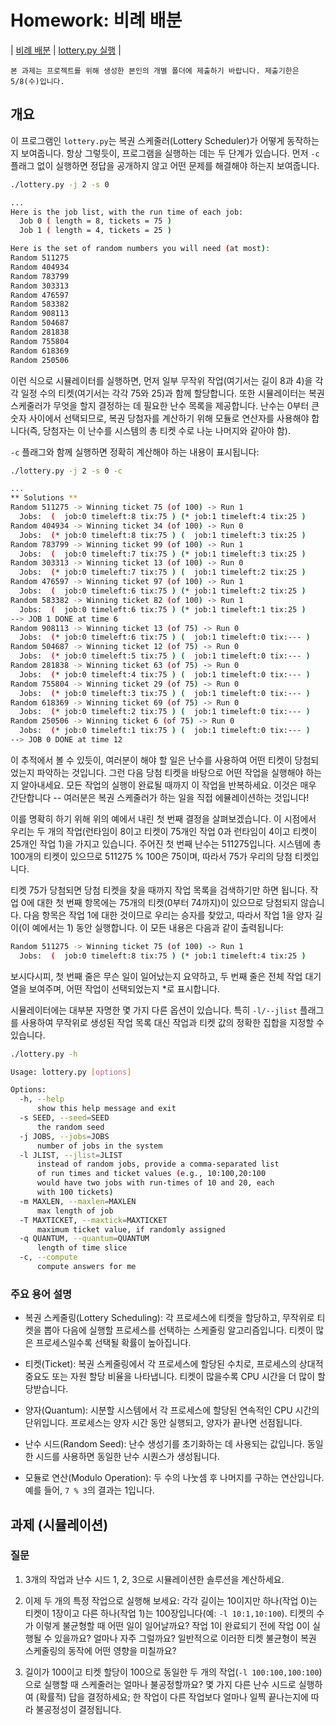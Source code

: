 # Homework: 비례 배분

| [비례 배분](http://www.cs.wisc.edu/~remzi/OSTEP/cpu-sched-lottery.pdf) | [lottery.py 실행](https://github.com/chu-aie/os-2024/tree/main/src/ostep-homework/cpu-sched-lottery) |

```{note}
본 과제는 프로젝트를 위해 생성한 본인의 개별 폴더에 제출하기 바랍니다. 제출기한은 5/8(수)입니다.
```

## 개요

이 프로그램인 `lottery.py`는 복권 스케줄러(Lottery Scheduler)가 어떻게 동작하는지 보여줍니다. 항상 그렇듯이, 프로그램을 실행하는 데는 두 단계가 있습니다. 먼저 `-c` 플래그 없이 실행하면 정답을 공개하지 않고 어떤 문제를 해결해야 하는지 보여줍니다.

```sh
./lottery.py -j 2 -s 0
```

```sh
...
Here is the job list, with the run time of each job:
  Job 0 ( length = 8, tickets = 75 )
  Job 1 ( length = 4, tickets = 25 )

Here is the set of random numbers you will need (at most):
Random 511275
Random 404934
Random 783799
Random 303313
Random 476597
Random 583382
Random 908113
Random 504687
Random 281838
Random 755804
Random 618369
Random 250506
```

이런 식으로 시뮬레이터를 실행하면, 먼저 일부 무작위 작업(여기서는 길이 8과 4)을 각각 일정 수의 티켓(여기서는 각각 75와 25)과 함께 할당합니다. 또한 시뮬레이터는 복권 스케줄러가 무엇을 할지 결정하는 데 필요한 난수 목록을 제공합니다. 난수는 0부터 큰 숫자 사이에서 선택되므로, 복권 당첨자를 계산하기 위해 모듈로 연산자를 사용해야 합니다(즉, 당첨자는 이 난수를 시스템의 총 티켓 수로 나눈 나머지와 같아야 함).

`-c` 플래그와 함께 실행하면 정확히 계산해야 하는 내용이 표시됩니다:

```sh
./lottery.py -j 2 -s 0 -c
```

```sh
...
** Solutions **
Random 511275 -> Winning ticket 75 (of 100) -> Run 1
  Jobs:  (  job:0 timeleft:8 tix:75 ) (* job:1 timeleft:4 tix:25 )
Random 404934 -> Winning ticket 34 (of 100) -> Run 0
  Jobs:  (* job:0 timeleft:8 tix:75 ) (  job:1 timeleft:3 tix:25 )
Random 783799 -> Winning ticket 99 (of 100) -> Run 1
  Jobs:  (  job:0 timeleft:7 tix:75 ) (* job:1 timeleft:3 tix:25 )
Random 303313 -> Winning ticket 13 (of 100) -> Run 0
  Jobs:  (* job:0 timeleft:7 tix:75 ) (  job:1 timeleft:2 tix:25 )
Random 476597 -> Winning ticket 97 (of 100) -> Run 1
  Jobs:  (  job:0 timeleft:6 tix:75 ) (* job:1 timeleft:2 tix:25 )
Random 583382 -> Winning ticket 82 (of 100) -> Run 1
  Jobs:  (  job:0 timeleft:6 tix:75 ) (* job:1 timeleft:1 tix:25 )
--> JOB 1 DONE at time 6
Random 908113 -> Winning ticket 13 (of 75) -> Run 0
  Jobs:  (* job:0 timeleft:6 tix:75 ) (  job:1 timeleft:0 tix:--- )
Random 504687 -> Winning ticket 12 (of 75) -> Run 0
  Jobs:  (* job:0 timeleft:5 tix:75 ) (  job:1 timeleft:0 tix:--- )
Random 281838 -> Winning ticket 63 (of 75) -> Run 0
  Jobs:  (* job:0 timeleft:4 tix:75 ) (  job:1 timeleft:0 tix:--- )
Random 755804 -> Winning ticket 29 (of 75) -> Run 0
  Jobs:  (* job:0 timeleft:3 tix:75 ) (  job:1 timeleft:0 tix:--- )
Random 618369 -> Winning ticket 69 (of 75) -> Run 0
  Jobs:  (* job:0 timeleft:2 tix:75 ) (  job:1 timeleft:0 tix:--- )
Random 250506 -> Winning ticket 6 (of 75) -> Run 0
  Jobs:  (* job:0 timeleft:1 tix:75 ) (  job:1 timeleft:0 tix:--- )
--> JOB 0 DONE at time 12
```

이 추적에서 볼 수 있듯이, 여러분이 해야 할 일은 난수를 사용하여 어떤 티켓이 당첨되었는지 파악하는 것입니다. 그런 다음 당첨 티켓을 바탕으로 어떤 작업을 실행해야 하는지 알아내세요. 모든 작업의 실행이 완료될 때까지 이 작업을 반복하세요. 이것은 매우 간단합니다 -- 여러분은 복권 스케줄러가 하는 일을 직접 에뮬레이션하는 것입니다!

이를 명확히 하기 위해 위의 예에서 내린 첫 번째 결정을 살펴보겠습니다. 이 시점에서 우리는 두 개의 작업(런타임이 8이고 티켓이 75개인 작업 0과 런타임이 4이고 티켓이 25개인 작업 1)을 가지고 있습니다. 주어진 첫 번째 난수는 511275입니다. 시스템에 총 100개의 티켓이 있으므로 511275 % 100은 75이며, 따라서 75가 우리의 당첨 티켓입니다.

티켓 75가 당첨되면 당첨 티켓을 찾을 때까지 작업 목록을 검색하기만 하면 됩니다. 작업 0에 대한 첫 번째 항목에는 75개의 티켓(0부터 74까지)이 있으므로 당첨되지 않습니다. 다음 항목은 작업 1에 대한 것이므로 우리는 승자를 찾았고, 따라서 작업 1을 양자 길이(이 예에서는 1) 동안 실행합니다. 이 모든 내용은 다음과 같이 출력됩니다:

```sh
Random 511275 -> Winning ticket 75 (of 100) -> Run 1
  Jobs:  (  job:0 timeleft:8 tix:75 ) (* job:1 timeleft:4 tix:25 )
```

보시다시피, 첫 번째 줄은 무슨 일이 일어났는지 요약하고, 두 번째 줄은 전체 작업 대기열을 보여주며, 어떤 작업이 선택되었는지 \*로 표시합니다.

시뮬레이터에는 대부분 자명한 몇 가지 다른 옵션이 있습니다. 특히 `-l/--jlist` 플래그를 사용하여 무작위로 생성된 작업 목록 대신 작업과 티켓 값의 정확한 집합을 지정할 수 있습니다.

```sh
./lottery.py -h
```

```sh
Usage: lottery.py [options]

Options:
  -h, --help
      show this help message and exit
  -s SEED, --seed=SEED
      the random seed
  -j JOBS, --jobs=JOBS
      number of jobs in the system
  -l JLIST, --jlist=JLIST
      instead of random jobs, provide a comma-separated list
      of run times and ticket values (e.g., 10:100,20:100
      would have two jobs with run-times of 10 and 20, each
      with 100 tickets)
  -m MAXLEN, --maxlen=MAXLEN
      max length of job
  -T MAXTICKET, --maxtick=MAXTICKET
      maximum ticket value, if randomly assigned
  -q QUANTUM, --quantum=QUANTUM
      length of time slice
  -c, --compute
      compute answers for me
```

### 주요 용어 설명

- 복권 스케줄링(Lottery Scheduling): 각 프로세스에 티켓을 할당하고, 무작위로 티켓을 뽑아 다음에 실행할 프로세스를 선택하는 스케줄링 알고리즘입니다. 티켓이 많은 프로세스일수록 선택될 확률이 높아집니다.

- 티켓(Ticket): 복권 스케줄링에서 각 프로세스에 할당된 수치로, 프로세스의 상대적 중요도 또는 자원 할당 비율을 나타냅니다. 티켓이 많을수록 CPU 시간을 더 많이 할당받습니다.

- 양자(Quantum): 시분할 시스템에서 각 프로세스에 할당된 연속적인 CPU 시간의 단위입니다. 프로세스는 양자 시간 동안 실행되고, 양자가 끝나면 선점됩니다.

- 난수 시드(Random Seed): 난수 생성기를 초기화하는 데 사용되는 값입니다. 동일한 시드를 사용하면 동일한 난수 시퀀스가 생성됩니다.

- 모듈로 연산(Modulo Operation): 두 수의 나눗셈 후 나머지를 구하는 연산입니다. 예를 들어, `7 % 3`의 결과는 1입니다.

## 과제 (시뮬레이션)

### 질문

1. 3개의 작업과 난수 시드 1, 2, 3으로 시뮬레이션한 솔루션을 계산하세요.

2. 이제 두 개의 특정 작업으로 실행해 보세요: 각각 길이는 10이지만 하나(작업 0)는 티켓이 1장이고 다른 하나(작업 1)는 100장입니다(예: `-l 10:1,10:100`). 티켓의 수가 이렇게 불균형할 때 어떤 일이 일어날까요? 작업 1이 완료되기 전에 작업 0이 실행될 수 있을까요? 얼마나 자주 그럴까요? 일반적으로 이러한 티켓 불균형이 복권 스케줄링의 동작에 어떤 영향을 미칠까요?

3. 길이가 100이고 티켓 할당이 100으로 동일한 두 개의 작업(`-l 100:100,100:100`)으로 실행할 때 스케줄러는 얼마나 불공정할까요? 몇 가지 다른 난수 시드로 실행하여 (확률적) 답을 결정하세요; 한 작업이 다른 작업보다 얼마나 일찍 끝나는지에 따라 불공정성이 결정됩니다.
